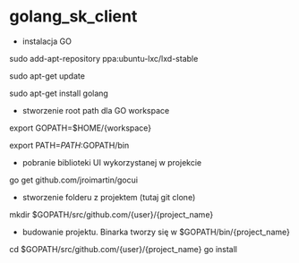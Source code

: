 # golang_sk_client
 - instalacja GO
 
sudo add-apt-repository ppa:ubuntu-lxc/lxd-stable

sudo apt-get update

sudo apt-get install golang

 - stworzenie root path dla GO workspace

export GOPATH=$HOME/{workspace}

export PATH=$PATH:$GOPATH/bin


 - pobranie biblioteki UI wykorzystanej w projekcie

go get github.com/jroimartin/gocui


 - stworzenie folderu z projektem (tutaj git clone)

mkdir $GOPATH/src/github.com/{user}/{project_name}

 - budowanie projektu. Binarka tworzy się w $GOPATH/bin/{project_name}
 
 
cd  $GOPATH/src/github.com/{user}/{project_name}
go install
